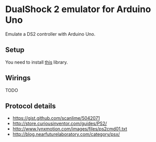 # DualShock 2 emulator for Arduino Uno

Emulate a DS2 controller with Arduino Uno.

## Setup

You need to install [this](https://github.com/NicksonYap/digitalWriteFast) library.

## Wirings

TODO

## Protocol details

- https://gist.github.com/scanlime/5042071
- http://store.curiousinventor.com/guides/PS2/
- http://www.lynxmotion.com/images/files/ps2cmd01.txt
- http://blog.nearfuturelaboratory.com/category/psx/
